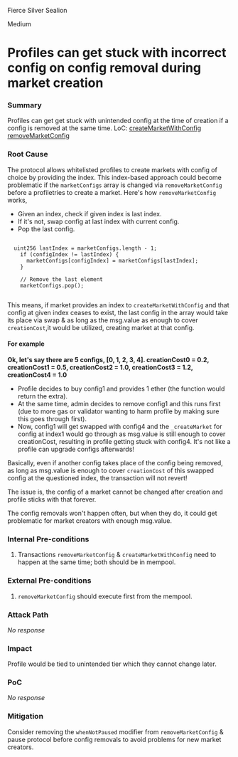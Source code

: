 Fierce Silver Sealion

Medium

# Profiles can get stuck with incorrect config on config removal during market creation

### Summary

Profiles can get get stuck with unintended config at the time of creation if a config is removed at the same time.
LoC: 
[createMarketWithConfig](https://github.com/sherlock-audit/2024-12-ethos-update/blob/main/ethos/packages/contracts/contracts/ReputationMarket.sol#L284)
[removeMarketConfig](https://github.com/sherlock-audit/2024-12-ethos-update/blob/main/ethos/packages/contracts/contracts/ReputationMarket.sol#L398-404)

### Root Cause

The protocol allows whitelisted profiles to create markets with config of choice by providing the index. This index-based approach could become problematic if the `marketConfigs` array is changed via `removeMarketConfig` before a profiletries to create a market. Here's how `removeMarketConfig` works,
- Given an index, check if given index is last index.
- If it's not, swap config at last index with current config.
- Pop the last config.

```solidity

  uint256 lastIndex = marketConfigs.length - 1;
    if (configIndex != lastIndex) {
      marketConfigs[configIndex] = marketConfigs[lastIndex];
    }

    // Remove the last element
    marketConfigs.pop();
 
```

This means, if market provides an index to `createMarketWithConfig` and that config at given index ceases to exist, the last config in 
the array would take its place via swap & as long as the msg.value as enough to cover `creationCost`,it would be utilized, creating market at that config. 

#### For example

**Ok, let's say there are 5 configs, [0, 1, 2, 3, 4].
creationCost0 = 0.2, creationCost1 = 0.5, creationCost2 = 1.0, creationCost3 = 1.2, creationCost4 = 1.0**
- Profile decides to buy config1 and provides 1 ether (the function would return the extra).
- At the same time, admin decides to remove config1 and this runs first (due to more gas or validator wanting to harm profile by making sure this goes through first).
- Now, config1 will get swapped with config4 and the `_createMarket` for config at index1 would go through as msg.value is still enough to cover creationCost, resulting in profile getting stuck with config4. It's not like a profile can upgrade configs afterwards!

Basically, even if another config takes place of the config being removed, as long as msg.value is enough to cover `creationCost` of this swapped config at the questioned index, the transaction will not revert!

The issue is, the config of a market cannot be changed after creation and profile sticks with that forever.

The config removals won't happen often, but when they do, it could get problematic for market creators with enough msg.value.

### Internal Pre-conditions

1. Transactions `removeMarketConfig` & `createMarketWithConfig` need to happen at the same time; both should be in mempool.

### External Pre-conditions

1. `removeMarketConfig` should execute first from the mempool.

### Attack Path

_No response_

### Impact

Profile would be tied to unintended tier which they cannot change later.

### PoC

_No response_

### Mitigation

Consider removing the `whenNotPaused` modifier from `removeMarketConfig` & pause protocol before config removals to avoid problems for new market creators. 